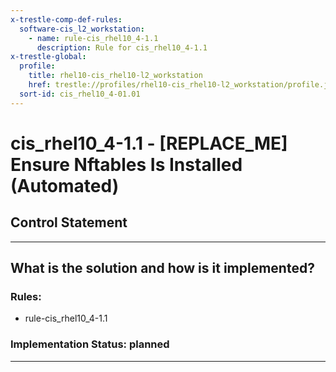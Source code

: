 ```yaml
---
x-trestle-comp-def-rules:
  software-cis_l2_workstation:
    - name: rule-cis_rhel10_4-1.1
      description: Rule for cis_rhel10_4-1.1
x-trestle-global:
  profile:
    title: rhel10-cis_rhel10-l2_workstation
    href: trestle://profiles/rhel10-cis_rhel10-l2_workstation/profile.json
  sort-id: cis_rhel10_4-01.01
---
```


# cis_rhel10_4-1.1 - \[REPLACE_ME\] Ensure Nftables Is Installed (Automated)

## Control Statement

______________________________________________________________________

## What is the solution and how is it implemented?

<!-- For implementation status enter one of: implemented, partial, planned, alternative, not-applicable -->

<!-- Note that the list of rules under ### Rules: is read-only and changes will not be captured after assembly to JSON -->

<!-- Add control implementation description here for control: cis_rhel10_4-1.1 -->

### Rules:

  - rule-cis_rhel10_4-1.1

### Implementation Status: planned

______________________________________________________________________
